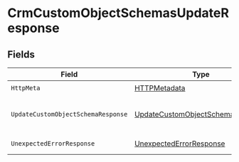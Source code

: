 # CrmCustomObjectSchemasUpdateResponse


## Fields

| Field                                                                                           | Type                                                                                            | Required                                                                                        | Description                                                                                     |
| ----------------------------------------------------------------------------------------------- | ----------------------------------------------------------------------------------------------- | ----------------------------------------------------------------------------------------------- | ----------------------------------------------------------------------------------------------- |
| `HttpMeta`                                                                                      | [HTTPMetadata](../../Models/Components/HTTPMetadata.md)                                         | :heavy_check_mark:                                                                              | N/A                                                                                             |
| `UpdateCustomObjectSchemaResponse`                                                              | [UpdateCustomObjectSchemaResponse](../../Models/Components/UpdateCustomObjectSchemaResponse.md) | :heavy_minus_sign:                                                                              | Custom object schema updated                                                                    |
| `UnexpectedErrorResponse`                                                                       | [UnexpectedErrorResponse](../../Models/Components/UnexpectedErrorResponse.md)                   | :heavy_minus_sign:                                                                              | Unexpected error                                                                                |